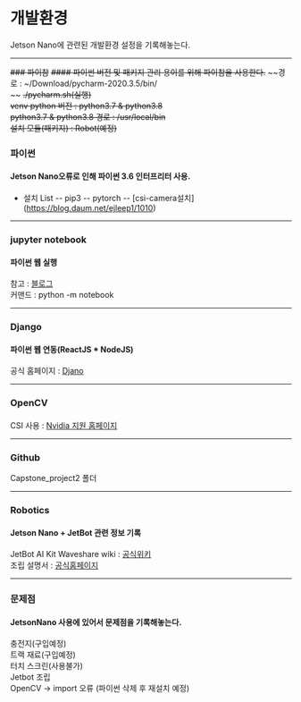 # 개발환경
Jetson Nano에 관련된 개발환경 설정을 기록해놓는다.

<hr>

~~### 파이참~~
~~#### 파이썬 버전 및 패키지 관리 용이를 위해 파이참을 사용한다.~~
~~경로 : ~/Download/pycharm-2020.3.5/bin/ <br>~~
~~./pycharm.sh(실행) <br>~~
~~venv python 버전 : python3.7 & python3.8 <br>~~
~~python3.7 & python3.8 경로 : /usr/local/bin <br>~~
~~설치 모듈(패키지) : Robot(예정) <br>~~


### 파이썬
#### Jetson Nano오류로 인해 파이썬 3.6 인터프리터 사용.
 - 설치 List
  -- pip3
  -- pytorch
  -- [csi-camera설치] (https://blog.daum.net/ejleep1/1010)

<hr>

### jupyter notebook
#### 파이썬 웹 실행
참고 : [블로그](https://austcoconut.tistory.com/entry/%EB%AC%B4%EC%9E%91%EC%A0%95-%EB%94%B0%EB%9D%BC-%ED%95%98%EA%B8%B0-LinuxUbuntu%EC%97%90%EC%84%9C-Jupyer-Notebook-%EC%84%9C%EB%B2%84-%ED%99%98%EA%B2%BD-%EA%B5%AC%EC%B6%95) <br>
커맨드 : python -m notebook <br>

<hr>

### Django
#### 파이썬 웹 연동(ReactJS * NodeJS)
공식 홈페이지 : [Djano](https://docs.djangoproject.com/ko/3.1/intro/) <br>

<hr>

### OpenCV
####
CSI 사용 : [Nvidia 지원 홈페이지](https://developer.nvidia.com/embedded/learn/tutorials/first-picture-csi-usb-camera#CameraGuide-SupportedCameras)

<hr>

### Github
Capstone_project2 폴더 <br>

<hr>

### Robotics
#### Jetson Nano + JetBot 관련 정보 기록
JetBot AI Kit Waveshare wiki : [공식위키](https://www.waveshare.com/wiki/JetBot_AI_Kit) <br>
조립 설명서 : [공식홈페이지](https://www.waveshare.com/wiki/JetBot_AI_Kit_Assemble_Manual) <br>

<hr>

### 문제점
#### JetsonNano 사용에 있어서 문제점을 기록해놓는다.
충전지(구입예정) <br>
트랙 재료(구입예정) <br>
터치 스크린(사용불가) <br>
Jetbot 조립 <br>
OpenCV -> import 오류 (파이썬 삭제 후 재설치 예정) <br>
